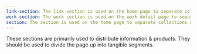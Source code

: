 ```yaml
---
link-section: The link section is used on the home page to separate collections of work while also acting as a button to see more. The link section title and small paragraph should be describing the items below the section.
work-section: The work section is used on the work detail page to separate main pieces of work while also suggesting the user view other pieces of work. The work section title should describe the items below the section.
section: The section is used on the home page to separate collections of work and info. The section title and small paragraph should be describing the items below the section.
---
```


These sections are primarily used to distribute information & products. They should be used to divide the page up into tangible segments.
